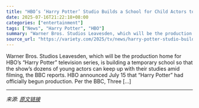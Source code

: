 ```yaml
---
title: "HBO’s ‘Harry Potter’ Studio Builds a School for Child Actors to Attend During Filming Over the Next 8 to 10 Years"
date: 2025-07-16T21:22:18+08:00
categories: ["entertainment"]
tags: ["News", "Harry Potter", "HBO"]
summary: "Warner Bros. Studios Leavesden, which will be the production home for HBO&#8217;s &#8220;Harry Potter&#8221; television series, is building a temporary school so that the show&#8217;s dozens of young "
source_url: "https://variety.com/2025/tv/news/harry-potter-studio-builds-school-child-actors-hbo-1236462619/"
---
```


Warner Bros. Studios Leavesden, which will be the production home for HBO&#8217;s &#8220;Harry Potter&#8221; television series, is building a temporary school so that the show&#8217;s dozens of young actors can keep up with their studies amid filming, the BBC reports. HBO announced July 15 that &#8220;Harry Potter&#8221; had officially begun production. Per the BBC, Three [&#8230;]

---

*来源: [原文链接](https://variety.com/2025/tv/news/harry-potter-studio-builds-school-child-actors-hbo-1236462619/)*
